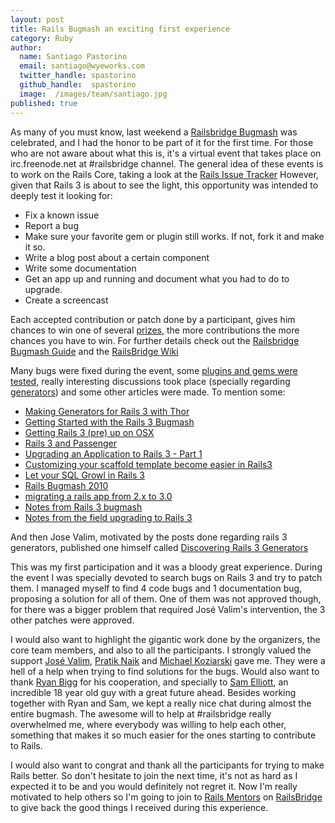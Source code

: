 ```yaml
---
layout: post
title: Rails Bugmash an exciting first experience
category: Ruby
author:
  name: Santiago Pastorino
  email: santiago@wyeworks.com
  twitter_handle: spastorino
  github_handle:  spastorino
  image:  /images/team/santiago.jpg
published: true
---
```

As many of you must know, last weekend a [Railsbridge Bugmash](http://bugmash.com) was celebrated, and I had the honor to be part of it for the first time.
For those who are not aware about what this is, it's a virtual event that takes place on irc.freenode.net at #railsbridge channel.
The general idea of these events is to work on the Rails Core, taking a look at the [Rails Issue Tracker](https://rails.lighthouseapp.com/projects/8994-ruby-on-rails/overview.) However, given that Rails 3 is about to see the light, this opportunity was intended to deeply test it looking for:

  * Fix a known issue
  * Report a bug
  * Make sure your favorite gem or plugin still works. If not, fork it and make it so.
  * Write a blog post about a certain component
  * Write some documentation
  * Get an app up and running and document what you had to do to upgrade.
  * Create a screencast

Each accepted contribution or patch done by a participant, gives him chances to win one of several [prizes](http://bugmash.com/sponsors), the more contributions the more chances you have to win. For further details check out the [Railsbridge Bugmash Guide](http://railsbridge.org/BugMashGuide.pdf) and the [RailsBridge Wiki](http://wiki.railsbridge.org.)

Many bugs were fixed during the event, some [plugins and gems were tested](http://wiki.rubyonrails.org/rails/version3/plugins_and_gems), really interesting discussions took place (specially regarding [generators](http://guides.rails.info/generators.html)) and some other articles were made. To mention some:

  * [Making Generators for Rails 3 with Thor](http://caffeinedd.com/guides/331-making-generators-for-rails-3-with-thor)
  * [Getting Started with the Rails 3 Bugmash](http://blog.envylabs.com/2010/01/getting-started-with-the-rails-3-bugmash)
  * [Getting Rails 3 (pre) up on OSX](http://jamesarosen.com/post/339319063)
  * [Rails 3 and Passenger](http://cakebaker.42dh.com/2010/01/17/rails-3-and-passenger)
  * [Upgrading an Application to Rails 3 - Part 1](http://caffeinedd.com/guides/348-upgrading-to-rails-3)
  * [Customizing your scaffold template become easier in Rails3](http://zigzag.github.com/2010/01/18/customizing-your-scaffold-template-become-easier-in-rails3.html)
  * [Let your SQL Growl in Rails 3](http://hasmanyquestions.wordpress.com/2010/01/17/let-your-sql-growl-in-rails-3)
  * [Rails Bugmash 2010](http://blog.trydionel.com/2010/01/16/rails-bugmash-2010)
  * [migrating a rails app from 2.x to 3.0](http://www.madcowley.com/madcode/?p=12)
  * [Notes from Rails 3 bugmash](http://blazingcloud.net/2010/01/17/notes-from-rails-3-bugmash)
  * [Notes from the field upgrading to Rails 3](http://rails3.community-tracker.com/permalinks/5/notes-from-the-field-upgrading-to-rails-3)

And then Jose Valim, motivated by the posts done regarding rails 3 generators, published one himself called [Discovering Rails 3 Generators](http://blog.plataformatec.com.br/2010/01/discovering-rails-3-generators)

This was my first participation and it was a bloody great experience. During the event I was specially devoted to search bugs on Rails 3 and try to patch them. I managed myself to find 4 code bugs and 1 documentation bug, proposing a solution for all of them. One of them was not approved though, for there was a bigger problem that required José Valim's intervention, the 3 other patches were approved.

I would also want to highlight the gigantic work done by the organizers, the core team members, and also to all the participants. I strongly valued the support [José Valim](http://twitter.com/josevalim), [Pratik Naik](http://twitter.com/lifo) and [Michael Koziarski](http://twitter.com/nzkoz) gave me. They were a hell of a help when trying to find solutions for the bugs. Would also want to thank [Ryan Bigg](http://twitter.com/ryanbigg) for his cooperation, and specially to [Sam Elliott](http://twitter.com/lenary), an incredible 18 year old guy with a great future ahead.
Besides working together with Ryan and Sam, we kept a really nice chat during almost the entire bugmash. The awesome will to help at #railsbridge really overwhelmed me, where everybody was willing to help each other, something that makes it so much easier for the ones starting to contribute to Rails.

I would also want to congrat and thank all the participants for trying to make Rails better. So don't hesitate to join the next time, it's not as hard as I expected it to be and you would definitely not regret it. Now I'm really motivated to help others so I'm going to join to [Rails Mentors](http://www.railsmentors.org) on [RailsBridge](http://www.railsbridge.com) to give back the good things I received during this experience.

